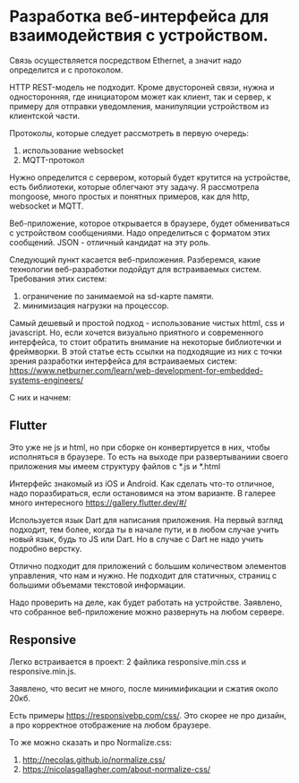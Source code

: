 # Разработка веб-интерфейса для взаимодействия с устройством.

Связь осуществляется посредством Ethernet, а значит  надо определится и с протоколом.

HTTP REST-модель не подходит. Кроме двустороней связи, нужна и односторонняя, где инициатором может как клиент, так и сервер,
к примеру для отправки уведомления, манипуляции устройством из клиентской части.

Протоколы, которые следует рассмотреть в первую очередь:
1. использование websocket
2. MQTT-протокол

Нужно определится с сервером, который будет крутится на устройстве, есть библиотеки, которые облегчают эту задачу.
Я рассмотрела mongoose, много простых и понятных примеров, как для http, websocket и MQTT.

Веб-приложение, которое открывается в браузере, будет обмениваться с устройством сообщениями. Надо определиться с форматом этих сообщений. 
JSON - отличный кандидат на эту роль. 

Следующий пункт касается веб-приложения. Разберемся, какие технологии веб-разработки подойдут для встраиваемых систем.
Требования этих систем:
1. ограничение по занимаемой на sd-карте памяти.
2. минимизация нагрузки на процессор.

Самый дешевый и простой подход - использование чистых httml, css и javascript. Но, если хочется визуально приятного и современного интерфейса, то
стоит обратить внимание на некоторые библиотечки и фреймворки.
В этой статье есть ссылки на подходящие из них с точки зрения разработки интерфейса для встраиваемых систем: https://www.netburner.com/learn/web-development-for-embedded-systems-engineers/

С них и начнем:


## Flutter

Это уже не js и html, но при сборке он конвертируется в них, чтобы исполняться в браузере. То есть на выходе при развертываниии
своего приложения мы имеем структуру файлов с *.js и *.html

Интерфейс знакомый из iOS и Android. Как сделать что-то отличное, надо поразбираться, если остановимся на этом варианте.
В галерее много интересного https://gallery.flutter.dev/#/

Используется язык Dart для написания приложения. На первый взгляд подходит, тем более, когда ты в начале пути, и в любом случае учить новый язык, будь то JS или Dart.
Но в случае с Dart не надо учить подробно верстку.

Отлично подходит для приложений с большим количеством элементов управления, что нам и нужно. Не подходит для статичных, страниц с большими объемами текстовой информации.

Надо проверить на деле, как будет работать на устройстве. Заявлено, что собранное веб-приложение можно развернуть на любом сервере.

## Responsive

Легко встраивается в проект: 2 файлика responsive.min.css и responsive.min.js.

Заявлено, что весит не много, после минимификации и сжатия около 20кб.

Есть примеры https://responsivebp.com/css/. 
Это скорее не про дизайн, а про корректное отображение на любом браузере.

То же можно сказать и про  Normalize.css: 
1) http://necolas.github.io/normalize.css/
2) https://nicolasgallagher.com/about-normalize-css/ 

